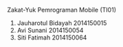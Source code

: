 Zakat-Yuk
Pemrograman Mobile (TI01)
1. Jauharotul Bidayah 2014150015
2. Avi Sunani 2014150054
3. Siti Fatimah 2014150064
